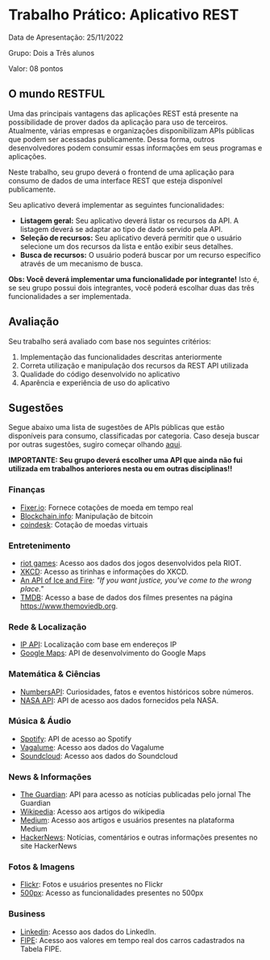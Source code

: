 # Trabalho Prático: Aplicativo REST

Data de Apresentação: 25/11/2022

Grupo: Dois a Três alunos

Valor: 08 pontos

## O mundo RESTFUL

Uma das principais vantagens das aplicações REST está presente na possibilidade de prover dados da aplicação para uso de terceiros. 
Atualmente, várias empresas e organizações disponibilizam APIs públicas que podem ser acessadas publicamente.
Dessa forma, outros desenvolvedores podem consumir essas informações em seus programas e aplicações.

Neste trabalho, seu grupo deverá o frontend de uma aplicação para consumo de dados de uma interface REST que esteja disponível publicamente.

Seu aplicativo deverá implementar as seguintes funcionalidades:

* **Listagem geral:** Seu aplicativo deverá listar os recursos da API. A listagem deverá se adaptar ao tipo de dado servido pela API.
* **Seleção de recursos:** Seu aplicativo deverá permitir que o usuário selecione um dos recursos da lista e então exibir seus detalhes.
* **Busca de recursos:** O usuário poderá buscar por um recurso específico através de um mecanismo de busca.

**Obs: Você deverá implementar uma funcionalidade por integrante!** 
Isto é, se seu grupo possui dois integrantes, você poderá escolhar duas das três funcionalidades a ser implementada.

## Avaliação

Seu trabalho será avaliado com base nos seguintes critérios:

1. Implementação das funcionalidades descritas anteriormente
1. Correta utilização e manipulação dos recursos da REST API utilizada
1. Qualidade do código desenvolvido no aplicativo
1. Aparência e experiência de uso do aplicativo

## Sugestões

Segue abaixo uma lista de sugestões de APIs públicas que estão disponíveis para consumo, classificadas por categoria.
Caso deseja buscar por outras sugestões, sugiro começar olhando [aqui](https://github.com/public-apis/public-apis). 

**IMPORTANTE: Seu grupo deverá escolher uma API que ainda não fui utilizada em trabalhos anteriores nesta ou em outras disciplinas!!**

### Finanças

* [Fixer.io](http://fixer.io/): Fornece cotações de moeda em tempo real
* [Blockchain.info](https://blockchain.info/api): Manipulação de bitcoin
* [coindesk](https://www.coindesk.com/api/): Cotação de moedas virtuais

### Entretenimento

* [riot games](https://developer.riotgames.com/): Acesso aos dados dos jogos desenvolvidos pela RIOT.
* [XKCD](https://xkcd.com/json.html): Acesso as tirinhas e informações do XKCD.
* [An API of Ice and Fire](https://anapioficeandfire.com/): *"If you want justice, you've come to the wrong place."*
* [TMDB](https://www.themoviedb.org/documentation/api): Acesso a base de dados dos filmes presentes na página <https://www.themoviedb.org>.

### Rede & Localização

* [IP API](https://ipapi.co/): Localização com base em endereços IP
* [Google Maps](https://developers.google.com/maps/): API de desenvolvimento do Google Maps

### Matemática & Ciências

* [NumbersAPI](http://numbersapi.com/): Curiosidades, fatos e eventos históricos sobre números.
* [NASA API](https://api.nasa.gov/): API de acesso aos dados fornecidos pela NASA.

### Música & Áudio

* [Spotify](https://developer.spotify.com/web-api/): API de acesso ao Spotify
* [Vagalume](https://api.vagalume.com.br/docs/): Acesso aos dados do Vagalume
* [Soundcloud](https://developers.soundcloud.com/docs/api/): Acesso aos dados do Soundcloud

### News & Informações

* [The Guardian](http://open-platform.theguardian.com/): API para acesso as notícias publicadas pelo jornal The Guardian
* [Wikipedia](https://www.mediawiki.org/wiki/API:Main_page): Acesso aos artigos do wikipedia
* [Medium](https://github.com/Medium/medium-api-docs): Acesso aos artigos e usuários presentes na plataforma Medium
* [HackerNews](https://github.com/HackerNews/API): Notícias, comentários e outras informações presentes no site HackerNews

### Fotos & Imagens

* [Flickr](https://www.flickr.com/services/api/): Fotos e usuários presentes no Flickr
* [500px](https://github.com/500px/api-documentation): Acesso as funcionalidades presentes no 500px

### Business

* [Linkedin](https://developer.linkedin.com/docs/rest-api#): Acesso aos dados do LinkedIn.
* [FIPE](https://deividfortuna.github.io/fipe/): Acesso aos valores em tempo real dos carros cadastrados na Tabela FIPE.